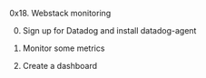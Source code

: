 0x18. Webstack monitoring

0. Sign up for Datadog and install datadog-agent

1. Monitor some metrics

2. Create a dashboard
